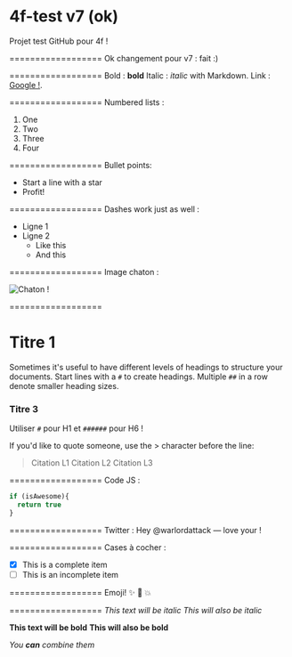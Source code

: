 4f-test v7 (ok)
==================
Projet test GitHub pour 4f !

==================
Ok changement pour v7 : fait :)

==================
Bold : **bold**
Italic : *italic* with Markdown.
Link : [Google !](http://google.com).

==================
Numbered lists :
1. One
2. Two
3. Three
4. Four

==================
Bullet points:

* Start a line with a star
* Profit!

==================
Dashes work just as well :
- Ligne 1
- Ligne 2
  - Like this
  - And this

==================
Image chaton :

![Chaton !](http://placekitten.com/100/100)

==================
# Titre 1
Sometimes it's useful to have different levels of headings to structure your documents. Start lines with a `#` to create headings. Multiple `##` in a row denote smaller heading sizes.

### Titre 3
Utiliser `#` pour H1 et `######` pour H6 !

If you'd like to quote someone, use the > character before the line:

> Citation L1
> Citation L2
> Citation L3

==================
Code JS :
```javascript
if (isAwesome){
  return true
}
```

==================
Twitter : Hey @warlordattack — love your !

==================
Cases à cocher :
- [x] This is a complete item
- [ ] This is an incomplete item

==================
Emoji! :sparkles: :camel: :boom:

==================
*This text will be italic*
_This will also be italic_

**This text will be bold**
__This will also be bold__

*You **can** combine them*
